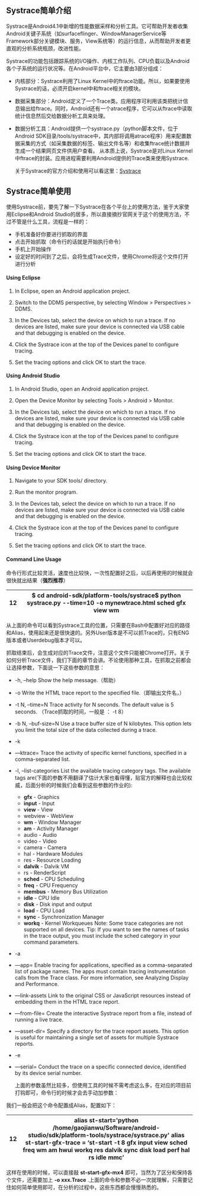 ## **Systrace简单介绍**

Systrace是Android4.1中新增的性能数据采样和分析工具。它可帮助开发者收集Android关键子系统（如surfaceflinger、WindowManagerService等Framework部分关键模块、服务，View系统等）的运行信息，从而帮助开发者更直观的分析系统瓶颈，改进性能。

Systrace的功能包括跟踪系统的I\/O操作、内核工作队列、CPU负载以及Android各个子系统的运行状况等。在Android平台中，它主要由3部分组成：

* 内核部分：Systrace利用了Linux Kernel中的ftrace功能。所以，如果要使用Systrace的话，必须开启kernel中和ftrace相关的模块。
* 数据采集部分：Android定义了一个Trace类。应用程序可利用该类把统计信息输出给ftrace。同时，Android还有一个atrace程序，它可以从ftrace中读取统计信息然后交给数据分析工具来处理。
* 数据分析工具：Android提供一个systrace.py（python脚本文件，位于Android SDK目录\/tools\/systrace中，其内部将调用atrace程序）用来配置数据采集的方式（如采集数据的标签、输出文件名等）和收集ftrace统计数据并生成一个结果网页文件供用户查看。 从本质上说，Systrace是对Linux Kernel中ftrace的封装。应用进程需要利用Android提供的Trace类来使用Systrace.

  关于Systrace的官方介绍和使用可以看这里：[Systrace](http://developer.android.com/tools/help/systrace.html "SysTrace官方介绍")

## **Systrace简单使用**

使用Systrace前，要先了解一下Systrace在各个平台上的使用方法，鉴于大家使用Eclipse和Android Studio的居多，所以直接摘抄官网关于这个的使用方法，不过不管是什么工具，流程是一样的：

* 手机准备好你要进行抓取的界面
* 点击开始抓取（命令行的话就是开始执行命令）
* 手机上开始操作
* 设定好的时间到了之后，会将生成Trace文件，使用Chrome将这个文件打开进行分析

#### **Using Eclipse**

1. In Eclipse, open an Android application project.

  1. Switch to the DDMS perspective, by selecting Window &gt; Perspectives &gt; DDMS.
  2. In the Devices tab, select the device on which to run a trace. If no devices are listed, make sure your device is connected via USB cable and that debugging is enabled on the device.
  3. Click the Systrace icon at the top of the Devices panel to configure tracing.
  4. Set the tracing options and click OK to start the trace.


#### **Using Android Studio**

1. In Android Studio, open an Android application project.

  1. Open the Device Monitor by selecting Tools &gt; Android &gt; Monitor.
  2. In the Devices tab, select the device on which to run a trace. If no devices are listed, make sure your device is connected via USB cable and that debugging is enabled on the device.
  3. Click the Systrace icon at the top of the Devices panel to configure tracing.
  4. Set the tracing options and click OK to start the trace.


#### **Using Device Monitor**

1. Navigate to your SDK tools\/ directory.

  1. Run the monitor program.
  2. In the Devices tab, select the device on which to run a trace. If no devices are listed, make sure your device is connected via USB cable and that debugging is enabled on the device.
  3. Click the Systrace icon at the top of the Devices panel to configure tracing.
  4. Set the tracing options and click OK to start the trace.


#### **Command Line Usage**

命令行形式比较灵活，速度也比较快，一次性配置好之后，以后再使用的时候就会很快就出结果（**强烈推荐**）

| 12 | $ cd android-sdk\/platform-tools\/systrace$ python systrace.py --time=10 -o mynewtrace.html sched gfx view wm |
| --- | --- |

从上面的命令可以看到Systrace工具的位置，只需要在Bash中配置好对应的路径和Alias，使用起来还是很快速的。另外User版本是不可以抓Trace的，只有ENG版本或者Userdebug版本才可以。

抓取结束后，会生成对应的Trace文件，注意这个文件只能被Chrome打开。关于如何分析Trace文件，我们下面的章节会讲。不论使用那种工具，在抓取之前都会让选择参数，下面说一下这些参数的意思：

* -h, –help Show the help message.（帮助）
* -o Write the HTML trace report to the specified file.（即输出文件名，）
* -t N, –time=N Trace activity for N seconds. The default value is 5 seconds. （Trace抓取的时间，一般是 ： -t 8）
* -b N, –buf-size=N Use a trace buffer size of N kilobytes. This option lets you limit the total size of the data collected during a trace.
* -k
* —ktrace= Trace the activity of specific kernel functions, specified in a comma-separated list.
* -l, –list-categories List the available tracing category tags. The available tags are\(下面的参数不用翻译了估计大家也看得懂，贴官方的解释也会比较权威，后面分析的时候我们会看到这些参数的作业的\):

  * **gfx** - Graphics
  * **input** - Input
  * **view** - View
  * webview - WebView
  * **wm** - Window Manager
  * **am** - Activity Manager
  * audio - Audio
  * video - Video
  * camera - Camera
  * hal - Hardware Modules
  * res - Resource Loading
  * **dalvik** - Dalvik VM
  * rs - RenderScript
  * **sched** - CPU Scheduling
  * **freq** - CPU Frequency
  * **membus** - Memory Bus Utilization
  * **idle** - CPU Idle
  * **disk** - Disk input and output
  * **load** - CPU Load
  * **sync** - Synchronization Manager
  * **workq** - Kernel Workqueues Note: Some trace categories are not supported on all devices. Tip: If you want to see the names of tasks in the trace output, you must include the sched category in your command parameters.

* -a

* —app= Enable tracing for applications, specified as a comma-separated list of package names. The apps must contain tracing instrumentation calls from the Trace class. For more information, see Analyzing Display and Performance.
* —link-assets Link to the original CSS or JavaScript resources instead of embedding them in the HTML trace report.
* —from-file= Create the interactive Systrace report from a file, instead of running a live trace.
* —asset-dir= Specify a directory for the trace report assets. This option is useful for maintaining a single set of assets for multiple Systrace reports.
* -e
* —serial= Conduct the trace on a specific connected device, identified by its device serial number.

  上面的参数虽然比较多，但使用工具的时候不需考虑这么多，在对应的项目前打钩即可，命令行的时候才会去手动加参数：

我们一般会把这个命令配置成Alias，配置如下：

| 12 | alias st-start='python \/home\/gaojianwu\/Software\/android-studio\/sdk\/platform-tools\/systrace\/systrace.py'  alias st-start-gfx-trace = ‘st-start -t 8 gfx input view sched freq wm am hwui workq res dalvik sync disk load perf hal rs idle mmc’ |
| --- | --- |

这样在使用的时候，可以直接敲 **st-start-gfx-mx4** 即可，当然为了区分和保持各个文件，还需要加上 **-o xxx.Trace** .上面的命令和参数不必一次就理解，只需要记住如何简单使用即可，在分析的过程中，这些东西都会慢慢熟悉的。

